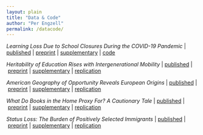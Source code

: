 ```yaml
---
layout: plain
title: "Data & Code"
author: "Per Engzell"
permalink: /datacode/
---
```


*Learning Loss Due to School Closures During the COVID-19 Pandemic* 
| [published](https://doi.org/10.1073/pnas.2022376118) | [preprint](https://osf.io/preprints/socarxiv/ve4z7/) | [supplementary](https://www.pnas.org/content/pnas/suppl/2021/04/07/2022376118.DCSupplemental/pnas.2022376118.sapp.pdf) | [code](https://github.com/MarkDVerhagen/Learning_Loss/)

*Heritability of Education Rises with Intergenerational Mobility* 
| [published](https://doi.org/10.1073/pnas.1912998116) | [preprint](https://osf.io/preprints/socarxiv/yeq68/) | [supplementary](https://osf.io/r9kp2/) | [replication](https://osf.io/c549j/)

*American Geography of Opportunity Reveals European Origins* 
| [published](https://doi.org/10.1073/pnas.1810893116)  | [preprint](https://osf.io/preprints/socarxiv/bm8c9/) | [supplementary](https://www.pnas.org/content/pnas/suppl/2019/03/04/1810893116.DCSupplemental/pnas.1810893116.sapp.pdf) | [replication](https://osf.io/5w7kf/)

*What Do Books in the Home Proxy For? A Cautionary Tale* 
| [published](https://doi.org/10.1177/0049124119826143) | [preprint](https://osf.io/preprints/socarxiv/a6jny/) | [supplementary](https://journals.sagepub.com/doi/suppl/10.1177/0049124119826143) | [replication](https://osf.io/gh9kp/)

*Status Loss: The Burden of Positively Selected Immigrants* 
| [published](https://doi.org/10.1177/0197918319850756) | [preprint](https://osf.io/preprints/socarxiv/qr5h7/) | [supplementary](https://journals.sagepub.com/doi/suppl/10.1177/0197918319850756) | [replication](https://osf.io/4mws3/)
